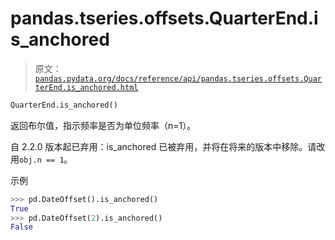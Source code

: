 # pandas.tseries.offsets.QuarterEnd.is_anchored

> 原文：[`pandas.pydata.org/docs/reference/api/pandas.tseries.offsets.QuarterEnd.is_anchored.html`](https://pandas.pydata.org/docs/reference/api/pandas.tseries.offsets.QuarterEnd.is_anchored.html)

```py
QuarterEnd.is_anchored()
```

返回布尔值，指示频率是否为单位频率（n=1）。

自 2.2.0 版本起已弃用：is_anchored 已被弃用，并将在将来的版本中移除。请改用`obj.n == 1`。

示例

```py
>>> pd.DateOffset().is_anchored()
True
>>> pd.DateOffset(2).is_anchored()
False 
```
